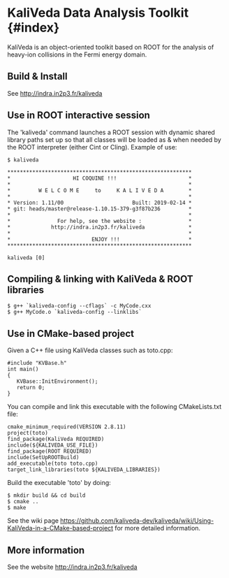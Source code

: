 # KaliVeda Data Analysis Toolkit {#index}

KaliVeda is an object-oriented toolkit based on ROOT for the analysis of heavy-ion collisions in the Fermi energy domain.

## Build & Install

See http://indra.in2p3.fr/kaliveda

## Use in ROOT interactive session

The 'kaliveda' command launches a ROOT session with dynamic shared library paths set up so that all classes will be loaded as & when needed by the ROOT interpreter (either Cint or Cling). Example of use:

    $ kaliveda
    
    ***********************************************************
    *                    HI COQUINE !!!                       *
    *                                                         *
    *         W E L C O M E     to     K A L I V E D A        *
    *                                                         *
    * Version: 1.11/00                      Built: 2019-02-14 *
    * git: heads/master@release-1.10.15-379-g3f87b236         *
    *                                                         *
    *               For help, see the website :               *
    *             http://indra.in2p3.fr/kaliveda              *
    *                                                         *
    *                          ENJOY !!!                      *
    ***********************************************************

    kaliveda [0] 

## Compiling & linking with KaliVeda & ROOT libraries

    $ g++ `kaliveda-config --cflags` -c MyCode.cxx
    $ g++ MyCode.o `kaliveda-config --linklibs` 

## Use in CMake-based project

Given a C++ file using KaliVeda classes such as toto.cpp:

    #include "KVBase.h"
    int main()
    {
       KVBase::InitEnvironment();
       return 0;
    }

You can compile and link this executable with the following CMakeLists.txt file:

    cmake_minimum_required(VERSION 2.8.11)
    project(toto)
    find_package(KaliVeda REQUIRED)
    include(${KALIVEDA_USE_FILE})
    find_package(ROOT REQUIRED)
    include(SetUpROOTBuild)
    add_executable(toto toto.cpp)
    target_link_libraries(toto ${KALIVEDA_LIBRARIES})

Build the executable 'toto' by doing:

    $ mkdir build && cd build
    $ cmake ..
    $ make

See the wiki page https://github.com/kaliveda-dev/kaliveda/wiki/Using-KaliVeda-in-a-CMake-based-project for more detailed information.

## More information

See the website http://indra.in2p3.fr/kaliveda


